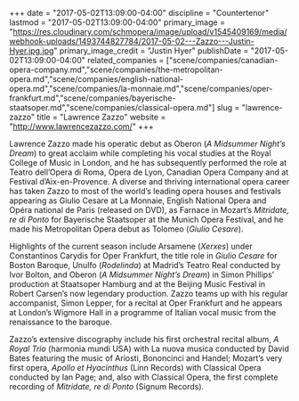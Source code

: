 +++
date = "2017-05-02T13:09:00-04:00"
discipline = "Countertenor"
lastmod = "2017-05-02T13:09:00-04:00"
primary_image = "https://res.cloudinary.com/schmopera/image/upload/v1545409169/media/webhook-uploads/1493744827784/2017-05-02---Zazzo---Justin-Hyer.jpg.jpg"
primary_image_credit = "Justin Hyer"
publishDate = "2017-05-02T13:09:00-04:00"
related_companies = ["scene/companies/canadian-opera-company.md","scene/companies/the-metropolitan-opera.md","scene/companies/english-national-opera.md","scene/companies/la-monnaie.md","scene/companies/oper-frankfurt.md","scene/companies/bayerische-staatsoper.md","scene/companies/classical-opera.md"]
slug = "lawrence-zazzo"
title = "Lawrence Zazzo"
website = "http://www.lawrencezazzo.com/"
+++

Lawrence Zazzo made his operatic debut as Oberon (*A Midsummer Night’s Dream*) to great acclaim while completing his vocal studies at the Royal College of Music in London, and he has subsequently performed the role at Teatro dell’Opera di Roma, Opera de Lyon, Canadian Opera Company and at Festival d’Aix-en-Provence. A diverse and thriving international opera career has taken Zazzo to most of the world’s leading opera houses and festivals appearing as Giulio Cesare at La Monnaie, English National Opera and Opéra national de Paris (released on DVD), as Farnace in Mozart’s *Mitridate, re di Ponto* for Bayerische Staatsoper at the Munich Opera Festival, and he made his Metropolitan Opera debut as Tolomeo (*Giulio Cesare*).

Highlights of the current season include Arsamene (*Xerxes*) under Constantinos Carydis for Oper Frankfurt, the title role in *Giulio Cesare* for Boston Baroque, Unulfo (*Rodelinda*) at Madrid’s Teatro Real conducted by Ivor Bolton, and Oberon (*A Midsummer Night’s Dream*) in Simon Phillips’ production at Staatsoper Hamburg and at the Beijing Music Festival in Robert Carsen’s now legendary production. Zazzo teams up with his regular accompanist, Simon Lepper, for a recital at Oper Frankfurt and he appears at London’s Wigmore Hall in a programme of Italian vocal music from the renaissance to the baroque.

Zazzo’s extensive discography include his first orchestral recital album, *A Royal Trio* (harmonia mundi USA) with La nuova musica conducted by David Bates featuring the music of Ariosti, Bononcinci and Handel; Mozart’s very first opera, *Apollo et Hyacinthus* (Linn Records) with Classical Opera conducted by Ian Page; and, also with Classical Opera, the first complete recording of *Mitridate, re di Ponto* (Signum Records).

